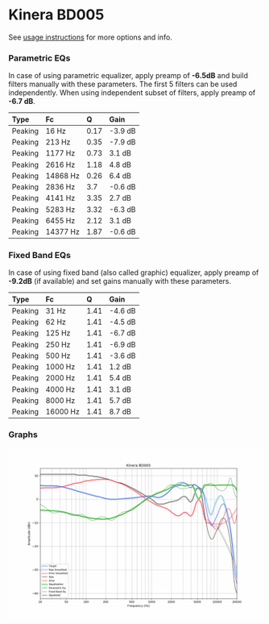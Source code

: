 # Kinera BD005
See [usage instructions](https://github.com/jaakkopasanen/AutoEq#usage) for more options and info.

### Parametric EQs
In case of using parametric equalizer, apply preamp of **-6.5dB** and build filters manually
with these parameters. The first 5 filters can be used independently.
When using independent subset of filters, apply preamp of **-6.7 dB**.

| Type    | Fc       |    Q | Gain    |
|:--------|:---------|:-----|:--------|
| Peaking | 16 Hz    | 0.17 | -3.9 dB |
| Peaking | 213 Hz   | 0.35 | -7.9 dB |
| Peaking | 1177 Hz  | 0.73 | 3.1 dB  |
| Peaking | 2616 Hz  | 1.18 | 4.8 dB  |
| Peaking | 14868 Hz | 0.26 | 6.4 dB  |
| Peaking | 2836 Hz  | 3.7  | -0.6 dB |
| Peaking | 4141 Hz  | 3.35 | 2.7 dB  |
| Peaking | 5283 Hz  | 3.32 | -6.3 dB |
| Peaking | 6455 Hz  | 2.12 | 3.1 dB  |
| Peaking | 14377 Hz | 1.87 | -0.6 dB |

### Fixed Band EQs
In case of using fixed band (also called graphic) equalizer, apply preamp of **-9.2dB**
(if available) and set gains manually with these parameters.

| Type    | Fc       |    Q | Gain    |
|:--------|:---------|:-----|:--------|
| Peaking | 31 Hz    | 1.41 | -4.6 dB |
| Peaking | 62 Hz    | 1.41 | -4.5 dB |
| Peaking | 125 Hz   | 1.41 | -6.7 dB |
| Peaking | 250 Hz   | 1.41 | -6.9 dB |
| Peaking | 500 Hz   | 1.41 | -3.6 dB |
| Peaking | 1000 Hz  | 1.41 | 1.2 dB  |
| Peaking | 2000 Hz  | 1.41 | 5.4 dB  |
| Peaking | 4000 Hz  | 1.41 | 3.1 dB  |
| Peaking | 8000 Hz  | 1.41 | 5.7 dB  |
| Peaking | 16000 Hz | 1.41 | 8.7 dB  |

### Graphs
![](./Kinera%20BD005.png)